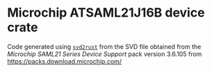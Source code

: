 # Microchip ATSAML21J16B device crate

Code generated using [`svd2rust`](https://docs.rs/svd2rust/) from the SVD file obtained from the _Microchip SAML21 Series Device Support_ pack version 3.6.105 from https://packs.download.microchip.com/
